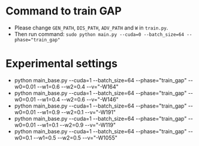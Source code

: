 # Command to train GAP
* Please change `GEN_PATH`, `DIS_PATH`, `ADV_PATH` and `W` in `train.py`. 
* Then run command:
`sudo python main.py --cuda=0 --batch_size=64 --phase="train_gap"`

# Experimental settings
* python main_base.py --cuda=1 --batch_size=64 --phase="train_gap" --w0=0.01 --w1=0.6 --w2=0.4 --v="-W164"
* python main_base.py --cuda=1 --batch_size=64 --phase="train_gap" --w0=0.01 --w1=0.4 --w2=0.6 --v="-W146"
* python main_base.py --cuda=1 --batch_size=64 --phase="train_gap" --w0=0.01 --w1=0.9 --w2=0.1 --v="-W191"
* python main_base.py --cuda=1 --batch_size=64 --phase="train_gap" --w0=0.01 --w1=0.1 --w2=0.9 --v="-W119"
* python main_base.py --cuda=1 --batch_size=64 --phase="train_gap" --w0=0.1 --w1=0.5 --w2=0.5 --v="-W1055"

